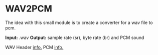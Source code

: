# WAV2PCM

The idea with this small module is to create a converter for a wav file to pcm. 

**Input:** <file name>.wav
**Output:** sample rate (sr), byte rate (br) and PCM sound   

WAV Header [info.](http://soundfile.sapp.org/doc/WaveFormat/)
PCM [info.](https://en.wikipedia.org/wiki/Pulse-code_modulation)
